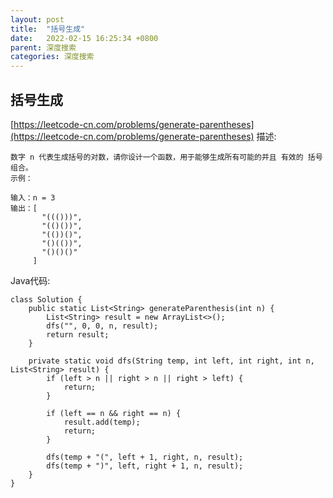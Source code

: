 ```yaml
---
layout: post
title:  "括号生成"
date:   2022-02-15 16:25:34 +0800
parent: 深度搜索
categories: 深度搜索
---
```


## 括号生成
[https://leetcode-cn.com/problems/generate-parentheses](https://leetcode-cn.com/problems/generate-parentheses)
描述:
```
数字 n 代表生成括号的对数，请你设计一个函数，用于能够生成所有可能的并且 有效的 括号组合。
示例：

输入：n = 3
输出：[
       "((()))",
       "(()())",
       "(())()",
       "()(())",
       "()()()"
     ]
```
Java代码:
```
class Solution {
    public static List<String> generateParenthesis(int n) {
        List<String> result = new ArrayList<>();
        dfs("", 0, 0, n, result);
        return result;
    }

    private static void dfs(String temp, int left, int right, int n, List<String> result) {
        if (left > n || right > n || right > left) {
            return;
        }

        if (left == n && right == n) {
            result.add(temp);
            return;
        }

        dfs(temp + "(", left + 1, right, n, result);
        dfs(temp + ")", left, right + 1, n, result);
    }
}
```
